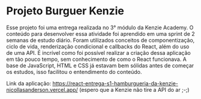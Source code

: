 # Projeto Burguer Kenzie

Esse projeto foi uma entrega realizada no 3° módulo da Kenzie Academy. O conteúdo para desenvolver essa atividade foi aprendido em uma sprint de 2 semanas de estudo diário. Foram utilizados conceitos de componentização, ciclo de vida, renderização condicional e callbacks do React, além do uso de uma API. É incrível como foi possível realizar a criação dessa aplicação em tão pouco tempo, sem conhecimento de como o React funcionava. A base de JavaScript, HTML e CSS já estavam bem sólidas antes de começar os estudos, isso facilitou o entendimento do conteúdo.

Link da aplicação: https://react-entrega-s1-hamburgueria-da-kenzie-nicollasanderson.vercel.app/ (espero que a Kenzie não tire a API do ar ;-;)
